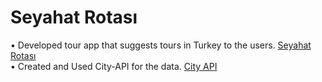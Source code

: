 # Seyahat Rotası

•	Developed tour app that suggests tours in Turkey to the users. [Seyahat Rotası](https://seyahat-rotasi.netlify.app/)    
•	Created and Used City-API for the data. [City API](https://github.com/karadagserhat/City-API) 

